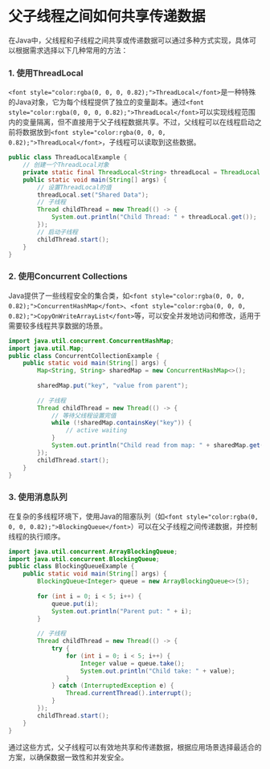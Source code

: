 # 父子线程之间如何共享传递数据
<font style="color:rgba(0, 0, 0, 0.82);">在Java中，父线程和子线程之间共享或传递数据可以通过多种方式实现，具体可以根据需求选择以下几种常用的方法：</font>
### <font style="color:rgba(0, 0, 0, 0.82);">1. 使用ThreadLocal</font>
`<font style="color:rgba(0, 0, 0, 0.82);">ThreadLocal</font>`<font style="color:rgba(0, 0, 0, 0.82);">是一种特殊的Java对象，它为每个线程提供了独立的变量副本。通过</font>`<font style="color:rgba(0, 0, 0, 0.82);">ThreadLocal</font>`<font style="color:rgba(0, 0, 0, 0.82);">可以实现线程范围内的变量隔离，但不直接用于父子线程数据共享。不过，父线程可以在线程启动之前将数据放到</font>`<font style="color:rgba(0, 0, 0, 0.82);">ThreadLocal</font>`<font style="color:rgba(0, 0, 0, 0.82);">，子线程可以读取到这些数据。</font>
```java
public class ThreadLocalExample {  
    // 创建一个ThreadLocal对象  
    private static final ThreadLocal<String> threadLocal = ThreadLocal.withInitial(() -> "Initial Value");  
    public static void main(String[] args) {  
        // 设置ThreadLocal的值  
        threadLocal.set("Shared Data");  
        // 子线程  
        Thread childThread = new Thread(() -> {  
            System.out.println("Child Thread: " + threadLocal.get());  
        });  
        // 启动子线程  
        childThread.start();  
    }  
}
```
### <font style="color:rgba(0, 0, 0, 0.82);">2. 使用Concurrent Collections</font>
<font style="color:rgba(0, 0, 0, 0.82);">Java提供了一些线程安全的集合类，如</font>`<font style="color:rgba(0, 0, 0, 0.82);">ConcurrentHashMap</font>`<font style="color:rgba(0, 0, 0, 0.82);">、</font>`<font style="color:rgba(0, 0, 0, 0.82);">CopyOnWriteArrayList</font>`<font style="color:rgba(0, 0, 0, 0.82);">等，可以安全并发地访问和修改，适用于需要较多线程共享数据的场景。</font>
```java
import java.util.concurrent.ConcurrentHashMap;  
import java.util.Map;  
public class ConcurrentCollectionExample {  
    public static void main(String[] args) {  
        Map<String, String> sharedMap = new ConcurrentHashMap<>();  
       
        sharedMap.put("key", "value from parent");  
       
        // 子线程  
        Thread childThread = new Thread(() -> {  
            // 等待父线程设置完值  
            while (!sharedMap.containsKey("key")) {  
                // active waiting  
            }  
            System.out.println("Child read from map: " + sharedMap.get("key"));  
        });  
        childThread.start();  
    }  
}
```
### <font style="color:rgba(0, 0, 0, 0.82);">3. 使用消息队列</font>
<font style="color:rgba(0, 0, 0, 0.82);">在复杂的多线程环境下，使用Java的阻塞队列（如</font>`<font style="color:rgba(0, 0, 0, 0.82);">BlockingQueue</font>`<font style="color:rgba(0, 0, 0, 0.82);">）可以在父子线程之间传递数据，并控制线程的执行顺序。</font>
```java
import java.util.concurrent.ArrayBlockingQueue;  
import java.util.concurrent.BlockingQueue;  
public class BlockingQueueExample {  
    public static void main(String[] args) {  
        BlockingQueue<Integer> queue = new ArrayBlockingQueue<>(5);  
        
        for (int i = 0; i < 5; i++) {  
            queue.put(i);  
            System.out.println("Parent put: " + i);  
        }  
           
        // 子线程  
        Thread childThread = new Thread(() -> {  
            try {  
                for (int i = 0; i < 5; i++) {  
                    Integer value = queue.take();  
                    System.out.println("Child take: " + value);  
                }  
            } catch (InterruptedException e) {  
                Thread.currentThread().interrupt();  
            }  
        });  
        childThread.start();  
    }  
}
```
<font style="color:rgba(0, 0, 0, 0.82);">通过这些方式，父子线程可以有效地共享和传递数据，根据应用场景选择最适合的方案，以确保数据一致性和并发安全。</font>
